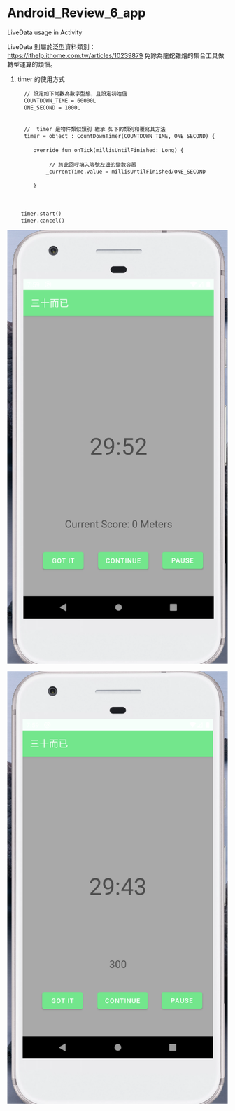# Android_Review_6_app
LiveData usage in Activity 

LiveData 則屬於泛型資料類別：https://ithelp.ithome.com.tw/articles/10239879 免除為龍蛇雜燴的集合工具做轉型運算的煩惱。


1. timer 的使用方式


         // 設定如下常數為數字型態，且設定初始值
         COUNTDOWN_TIME = 60000L
         ONE_SECOND = 1000L


         //  timer 是物件類似類別 繼承 如下的類別和覆寫其方法
         timer = object : CountDownTimer(COUNTDOWN_TIME, ONE_SECOND) {

            override fun onTick(millisUntilFinished: Long) {

                 // 將此回呼填入等號左邊的變數容器
                _currentTime.value = millisUntilFinished/ONE_SECOND

            }



        timer.start()
        timer.cancel()



![](https://raw.githubusercontent.com/QueenieCplusplus/Android_Review_6_app/main/output1.png)

![](https://raw.githubusercontent.com/QueenieCplusplus/Android_Review_6_app/main/output2.png)
